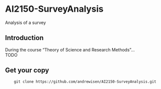 # AI2150-SurveyAnalysis
Analysis of a survey
## Introduction

During the course “Theory of Science and Research Methods”...<br>
TODO

## Get your copy
```
	git clone https://github.com/andrewisen/AI2150-SurveyAnalysis.git
```
